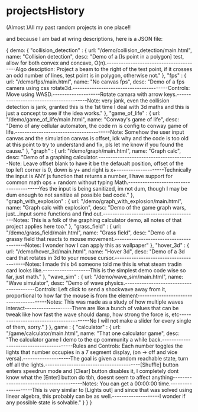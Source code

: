 # projectsHistory
(Almost )All my past random projects in one place!!

and because I am bad at wring descriptions, here is a JSON file:

{
    demo: {
        "collision_detection" : {
            url: "/demo/collision_detection/main.html",
            name: "Collision detection",
            desc: "Demo of a [Is point in a polygon] test, allow for both convex and concave, O(n).----------------------------------------Algo desciption: Project a beam to the right of the test point, if it crosses an odd number of lines, test point is in polygon, otherwise not."
        },
        "fps" : {
            url: "/demo/fps/main.html",
            name: "No canvas fps",
            desc: "Demo of a fps camera using css rotate3d.----------------------------------------Controls: Move using WASD.--------------------Rotate camara with arrow keys.----------------------------------------Note: very jank, even the collision detection is jank, granted this is the 1st time I deal with 3d maths and this is just a concept to see if the idea works."
        },
        "game_of_life" : {
            url: "/demo/game_of_life/main.html",
            name: "Conway's game of life",
            desc: "Demo of any cellular automaton, the code rn is config to conway game of life.----------------------------------------Note: Somehow the user input canvas and the simulation canvas is offset, idk why and the code is too old at this point to try to understand and fix, pls let me know if you found the cause."
        },
        "graph" : {
            url: "/demo/graph/main.html",
            name: "Graph calc",
            desc: "Demo of a graphing calculator.----------------------------------------Note: Leave offset blank to have it be the defaualt position, offset of the top left corner is 0, down is y+ and right is x+--------------------Technically the input is ANY js function that returns a number, I have support for common math ops + random without typing Math.----------------------------------------Yes the input is being sanitized, im not dum, though I may be dum enough to not sanitize all possible bad code."
        },
        "graph_with_explosion" : {
            url: "/demo/graph_with_explosion/main.html",
            name: "Graph calc with explosion",
            desc: "Demo of the game graph wars, just...input some functions and find out.----------------------------------------Notes: This is a folk of the graphing calculator demo, all notes of that project applies here too."
        },
        "grass_field" : {
            url: "/demo/grass_field/main.html",
            name: "Grass field",
            desc: "Demo of a grassy field that reacts to mouse movement.----------------------------------------Notes: I wonder how I can apply this as wallpaper"
        },
        "hover_3d" : {
            url: "/demo/hover_3d/main.html",
            name: "Hover 3d",
            desc: "Demo of a 3d card that rotates in 3d to your mouse cursor.----------------------------------------Notes: I made this b4 someone told me this is what steam tradin card looks like.--------------------This is the simplest demo code wise so far, just math."
        },
        "wave_sim" : {
            url: "/demo/wave_sim/main.html",
            name: "Wave simulator",
            desc: "Demo of wave physics.----------------------------------------Controls: Left click to send a shockwave away from it, proportional to how far the mouse is from the element----------------------------------------Notes: This was made as a study of how multiple waves interact--------------------There are like a bunch of values that can be tweak like how fast the wave should damp, how strong the force is, etc----------------------------------------No I will not make a slider for every single of them, sorry."
        }
    },
    game : {
        "calculator" : {
            url: "/game/calculator/main.html",
            name: "That one calculator game",
            desc: "The calculator game I demo to the qp community a while back.----------------------------------------Rules and Controls: Each number toggles the lights that number occupies in a 7 segment display, (on -> off and vice versa).--------------------The goal is given a random reachable state, turn off all the lights.----------------------------------------[Shuffle] button enters speedrun mode and [Clear] button disables it, I completely dont know what the [Enter] button do tbh, doesnt seem to affect anything----------------------------------------Notes: You can get a 00:00:00 time.--------------------This is very similar to [Lights out] and since that was solved using linear algebra, this probably can be as well.--------------------I wonder if any possible state is solvable."
        }
    }
}
